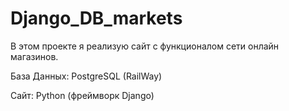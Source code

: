 # Django_DB_markets

В этом проекте я реализую сайт с функционалом сети онлайн магазинов.

База Данных: PostgreSQL (RailWay)

Сайт: Python (фреймворк Django)
